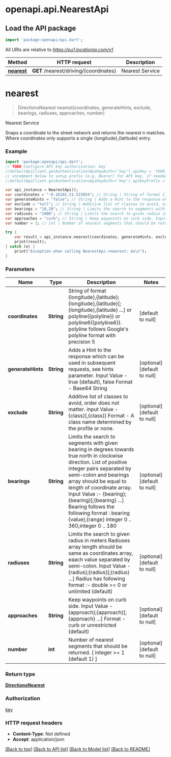 # openapi.api.NearestApi

## Load the API package
```dart
import 'package:openapi/api.dart';
```

All URIs are relative to *https://eu1.locationiq.com/v1*

Method | HTTP request | Description
------------- | ------------- | -------------
[**nearest**](NearestApi.md#nearest) | **GET** /nearest/driving/{coordinates} | Nearest Service


# **nearest**
> DirectionsNearest nearest(coordinates, generateHints, exclude, bearings, radiuses, approaches, number)

Nearest Service

Snaps a coordinate to the street network and returns the nearest n matches. Where coordinates only supports a single {longitude},{latitude} entry.

### Example 
```dart
import 'package:openapi/api.dart';
// TODO Configure API key authorization: key
//defaultApiClient.getAuthentication<ApiKeyAuth>('key').apiKey = 'YOUR_API_KEY';
// uncomment below to setup prefix (e.g. Bearer) for API key, if needed
//defaultApiClient.getAuthentication<ApiKeyAuth>('key').apiKeyPrefix = 'Bearer';

var api_instance = NearestApi();
var coordinates = "-0.16102,51.523854"; // String | String of format {longitude},{latitude};{longitude},{latitude}[;{longitude},{latitude} ...] or polyline({polyline}) or polyline6({polyline6}). polyline follows Google's polyline format with precision 5
var generateHints = "false"; // String | Adds a Hint to the response which can be used in subsequent requests, see hints parameter. Input Value - true (default), false Format - Base64 String
var exclude = "toll"; // String | Additive list of classes to avoid, order does not matter. input Value - {class}[,{class}] Format - A class name determined by the profile or none.
var bearings = "10,20"; // String | Limits the search to segments with given bearing in degrees towards true north in clockwise direction. List of positive integer pairs separated by semi-colon and bearings array should be equal to length of coordinate array. Input Value :- {bearing};{bearing}[;{bearing} ...] Bearing follows the following format : bearing {value},{range} integer 0 .. 360,integer 0 .. 180
var radiuses = "1000"; // String | Limits the search to given radius in meters Radiuses array length should be same as coordinates array, eaach value separated by semi-colon. Input Value - {radius};{radius}[;{radius} ...] Radius has following format :- double >= 0 or unlimited (default)
var approaches = "curb"; // String | Keep waypoints on curb side. Input Value - {approach};{approach}[;{approach} ...] Format - curb or unrestricted (default)
var number = 3; // int | Number of nearest segments that should be returned. [ integer >= 1 (default 1) ]

try { 
    var result = api_instance.nearest(coordinates, generateHints, exclude, bearings, radiuses, approaches, number);
    print(result);
} catch (e) {
    print("Exception when calling NearestApi->nearest: $e\n");
}
```

### Parameters

Name | Type | Description  | Notes
------------- | ------------- | ------------- | -------------
 **coordinates** | **String**| String of format {longitude},{latitude};{longitude},{latitude}[;{longitude},{latitude} ...] or polyline({polyline}) or polyline6({polyline6}). polyline follows Google&#39;s polyline format with precision 5 | [default to null]
 **generateHints** | **String**| Adds a Hint to the response which can be used in subsequent requests, see hints parameter. Input Value - true (default), false Format - Base64 String | [optional] [default to null]
 **exclude** | **String**| Additive list of classes to avoid, order does not matter. input Value - {class}[,{class}] Format - A class name determined by the profile or none. | [optional] [default to null]
 **bearings** | **String**| Limits the search to segments with given bearing in degrees towards true north in clockwise direction. List of positive integer pairs separated by semi-colon and bearings array should be equal to length of coordinate array. Input Value :- {bearing};{bearing}[;{bearing} ...] Bearing follows the following format : bearing {value},{range} integer 0 .. 360,integer 0 .. 180 | [optional] [default to null]
 **radiuses** | **String**| Limits the search to given radius in meters Radiuses array length should be same as coordinates array, eaach value separated by semi-colon. Input Value - {radius};{radius}[;{radius} ...] Radius has following format :- double &gt;&#x3D; 0 or unlimited (default) | [optional] [default to null]
 **approaches** | **String**| Keep waypoints on curb side. Input Value - {approach};{approach}[;{approach} ...] Format - curb or unrestricted (default) | [optional] [default to null]
 **number** | **int**| Number of nearest segments that should be returned. [ integer &gt;&#x3D; 1 (default 1) ] | [optional] [default to null]

### Return type

[**DirectionsNearest**](DirectionsNearest.md)

### Authorization

[key](../README.md#key)

### HTTP request headers

 - **Content-Type**: Not defined
 - **Accept**: application/json

[[Back to top]](#) [[Back to API list]](../README.md#documentation-for-api-endpoints) [[Back to Model list]](../README.md#documentation-for-models) [[Back to README]](../README.md)

